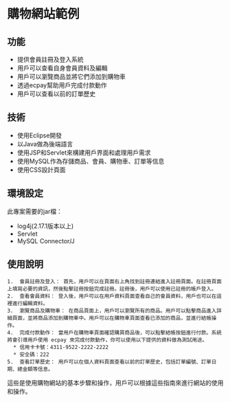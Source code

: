 # 購物網站範例

## 功能

- 提供會員註冊及登入系統
- 用戶可以查看自身會員資料及編輯
- 用戶可以瀏覽商品並將它們添加到購物車
- 透過ecpay幫助用戶完成付款動作
- 用戶可以查看以前的訂單歷史

## 技術

- 使用Eclipse開發
- 以Java做為後端語言
- 使用JSP和Servlet來構建用戶界面和處理用戶需求
- 使用MySQL作為存儲商品、會員、購物車、訂單等信息
- 使用CSS設計頁面

## 環境設定

此專案需要的jar檔：
- log4j(2.17.1版本以上)
- Servlet
- MySQL Connector/J

## 使用說明

	1.	會員註冊及登入： 首先，用戶可以在頁面右上角找到註冊連結進入註冊頁面。在註冊頁面上填寫必要的資訊，然後點擊註冊按鈕完成註冊。註冊後，用戶可以使用已註冊的帳戶登入。
	2.	查看會員資料： 登入後，用戶可以在用戶資料頁面查看自己的會員資料，用戶也可以在這裡進行編輯資料。
	3.	瀏覽商品及購物車： 在商品頁面上，用戶可以瀏覽所有的商品。用戶可以點擊商品進入詳細頁面，並將商品添加到購物車中。用戶可以在購物車頁面查看已添加的商品，並進行結帳操作。
	4.	完成付款動作： 當用戶在購物車頁面確認購買商品後，可以點擊結帳按鈕進行付款。系統將會引導用戶使用 ecpay 來完成付款動作，你可以使用以下提供的資料做為測試用途。
      * 信用卡卡號：4311-9522-2222-2222
      * 安全碼：222
	5.	查看訂單歷史： 用戶可以在個人資料頁面查看以前的訂單歷史，包括訂單編號、訂單日期、總金額等信息。

這些是使用購物網站的基本步驟和操作，用戶可以根據這些指南來進行網站的使用和操作。
